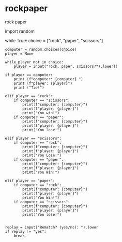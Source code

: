 # rockpaper
rock paper


import random

while True:
    choice = ["rock", "paper", "scissors"]

    computer = random.choices(choice)
    player = None

    while player not in choice:
        player = input("rock, paper, scissors?").lower()
        
    if player == computer:
        print (f"computer: {computer} ")
        print (f"player: {player}")
        print ("Tie!")

    elif player == "rock":
        if computer == "scissors":
            print(f"computer: {computer}")
            print(f"player: {player}")
            print("You win!")
        if computer == "paper":
            print(f"computer: {computer}")
            print(f"player: {player}")
            print("You lose!")

    elif player == "scissors":
        if computer == "rock":
            print(f"computer: {computer}")
            print(f"player: {player}")
            print("You Lose!")
        if computer == "paper":
            print(f"computer: {computer}")
            print(f"player: {player}")
            print("You Win!")
            
    elif player == "paper":
        if computer == "rock":
            print(f"computer: {computer}")
            print(f"player: {player}")
            print("You Win!")
        if computer == "scissors":
            print(f"computer: {computer}")
            print(f"player: {player}")
            print("You lose!")


    replay = input("Rematch? (yes/no): ").lower
    if replay != "yes":
        break




